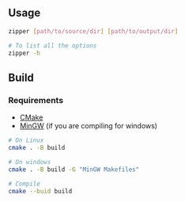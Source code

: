 ## Usage

```bash
zipper [path/to/source/dir] [path/to/output/dir]

# To list all the options
zipper -h
```

## Build

### Requirements

* [CMake](https://cmake.org/)
* [MinGW](https://www.mingw-w64.org) (if you are compiling for windows)

```bash
# On Linux
cmake . -B build

# On windows
cmake . -B build -G "MinGW Makefiles"

# Compile
cmake --buid build
```

